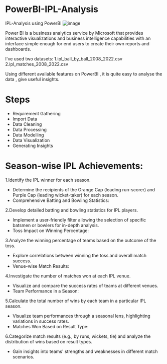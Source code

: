 # PowerBI-IPL-Analysis
IPL-Analysis using PowerBI
![image](https://github.com/NehaarVeesam/PowerBI-IPL-Analysis/assets/107974475/b4d002ca-23fb-4065-b6d9-336b39f1a050)

Power BI is a business analytics service by Microsoft that provides interactive visualizations and business intelligence capabilities with an interface simple enough for end users to create their own reports and dashboards.

I've used two datasets:
1.ipl_ball_by_ball_2008_2022.csv
2.ipl_matches_2008_2022.csv

Using different available features on PowerBI , it is quite easy to analyse the data , give useful insights.

# Steps 
- Requirement Gathering
- Import Data
- Data Cleaning
- Data Processing
- Data Modelling
- Data Visualization
- Generating Insights

# Season-wise IPL Achievements:
1.Identify the IPL winner for each season.
- Determine the recipients of the Orange Cap (leading run-scorer) and Purple Cap (leading wicket-taker) for each season.
- Comprehensive Batting and Bowling Statistics:

2.Develop detailed batting and bowling statistics for IPL players.
- Implement a user-friendly filter allowing the selection of specific batsmen or bowlers for in-depth analysis.
- Toss Impact on Winning Percentage:

3.Analyze the winning percentage of teams based on the outcome of the toss.
- Explore correlations between winning the toss and overall match success.
- Venue-wise Match Results:

4.Investigate the number of matches won at each IPL venue.
- Visualize and compare the success rates of teams at different venues.
- Team Performance in a Season:

5.Calculate the total number of wins by each team in a particular IPL season.
- Visualize team performances through a seasonal lens, highlighting variations in success rates.
- Matches Won Based on Result Type:

6.Categorize match results (e.g., by runs, wickets, tie) and analyze the distribution of wins based on result types.
- Gain insights into teams' strengths and weaknesses in different match scenarios.


